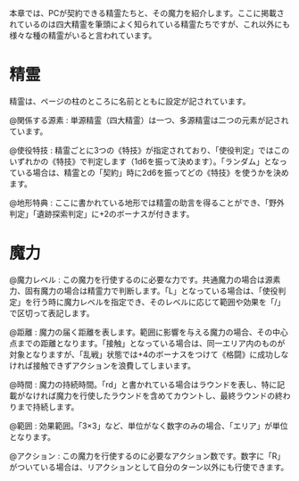 本章では、PCが契約できる精霊たちと、その魔力を紹介します。ここに掲載されているのは四大精霊を筆頭によく知られている精霊たちですが、これ以外にも様々な種の精霊がいると言われています。


# 精霊

精霊は、ページの柱のところに名前とともに設定が記されています。

@関係する源素 : 単源精霊（四大精霊）は一つ、多源精霊は二つの元素が記されています。

@使役特技 : 精霊ごとに3つの《特技》が指定されており、「使役判定」ではこのいずれかの《特技》で判定します（1d6を振って決めます）。「ランダム」となっている場合は、精霊との「契約」時に2d6を振ってどの《特技》を使うかを決めます。

@地形特典 : ここに書かれている地形では精霊の助言を得ることができ、「野外判定」「遺跡探索判定」に+2のボーナスが付きます。

# 魔力

@魔力レベル : この魔力を行使するのに必要な力です。共通魔力の場合は源素力、固有魔力の場合は精霊力で判断します。「L」となっている場合は、「使役判定」を行う時に魔力レベルを指定でき、そのレベルに応じて範囲や効果を「/」で区切って表記します。

@距離 : 魔力の届く距離を表します。範囲に影響を与える魔力の場合、その中心点までの距離となります。「接触」となっている場合は、同一エリア内のものが対象となりますが、「乱戦」状態では+4のボーナスをつけて《格闘》に成功しなければ接触できずアクションを浪費してしまいます。

@時間 : 魔力の持続時間。「rd」と書かれている場合はラウンドを表し、特に記載がなければ魔力を行使したラウンドを含めてカウントし、最終ラウンドの終わりまで持続します。

@範囲 : 効果範囲。「3×3」など、単位がなく数字のみの場合、「エリア」が単位となります。

@アクション : この魔力を行使するのに必要なアクション数です。数字に「R」がついている場合は、リアクションとして自分のターン以外にも行使できます。
